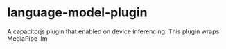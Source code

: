 # language-model-plugin
A capacitorjs plugin that enabled on device inferencing.  This plugin wraps MediaPipe llm 
